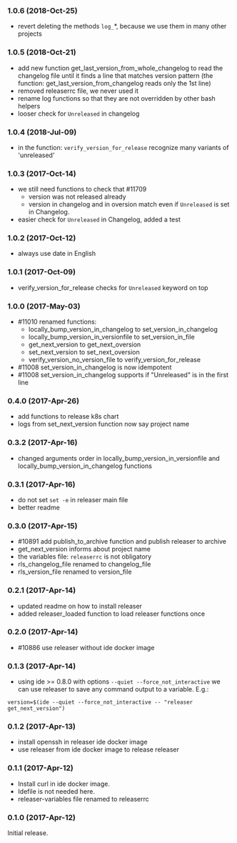 ### 1.0.6 (2018-Oct-25)

* revert deleting the methods `log_`*, because we use them in many other projects

### 1.0.5 (2018-Oct-21)

* add new function get_last_version_from_whole_changelog to read the changelog
 file until it finds a line that matches version pattern (the function:
  get_last_version_from_changelog reads only the 1st line)
* removed releaserrc file, we never used it
* rename log functions so that they are not overridden by other bash helpers
* looser check for `Unreleased` in changelog

### 1.0.4 (2018-Jul-09)

* in the function: `verify_version_for_release` recognize many variants of 'unreleased'

### 1.0.3 (2017-Oct-14)

* we still need functions to check that #11709
   * version was not released already
   * version in changelog and in oversion match
even if `Unreleased` is set in Changelog.
* easier check for `Unreleased` in Changelog, added a test

### 1.0.2 (2017-Oct-12)

* always use date in English

### 1.0.1 (2017-Oct-09)

* verify_version_for_release checks for `Unreleased` keyword on top

### 1.0.0 (2017-May-03)

* \#11010 renamed functions:
   * locally_bump_version_in_changelog to set_version_in_changelog
   * locally_bump_version_in_versionfile to set_version_in_file
   * get_next_version to get_next_oversion
   * set_next_version to set_next_oversion
   * verify_version_no_version_file to verify_version_for_release
* \#11008 set_version_in_changelog is now idempotent
* \#11008 set_version_in_changelog supports if "Unreleased" is in the first line

### 0.4.0 (2017-Apr-26)

* add functions to release k8s chart
* logs from set_next_version function now say project name

### 0.3.2 (2017-Apr-16)

* changed arguments order in locally_bump_version_in_versionfile and
 locally_bump_version_in_changelog functions

### 0.3.1 (2017-Apr-16)

* do not set `set -e` in releaser main file
* better readme

### 0.3.0 (2017-Apr-15)

* \#10891 add publish_to_archive function and publish releaser to archive
* get_next_version informs about project name
* the variables file: `releaserrc` is not obligatory
* rls_changelog_file renamed to changelog_file
* rls_version_file renamed to version_file

### 0.2.1 (2017-Apr-14)

* updated readme on how to install releaser
* added releaser_loaded function to load releaser functions once

### 0.2.0 (2017-Apr-14)

* \#10886 use releaser without ide docker image

### 0.1.3 (2017-Apr-14)

* using ide >= 0.8.0 with options `--quiet --force_not_interactive` we can
 use releaser to save any command output to a variable. E.g.:
 ```
 version=$(ide --quiet --force_not_interactive -- "releaser get_next_version")
 ```

### 0.1.2 (2017-Apr-13)

* install openssh in releaser ide docker image
* use releaser from ide docker image to release releaser

### 0.1.1 (2017-Apr-12)

* Install curl in ide docker image.
* Idefile is not needed here.
* releaser-variables file renamed to releaserrc

### 0.1.0 (2017-Apr-12)

Initial release.
